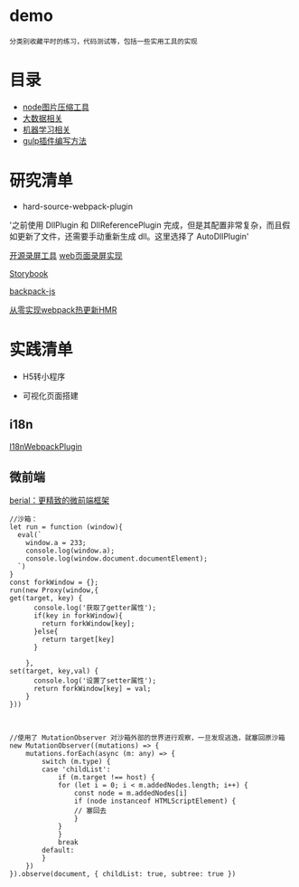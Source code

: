 # demo 

    分类别收藏平时的练习，代码测试等，包括一些实用工具的实现

# 目录
- [node图片压缩工具](./node/util/imagemin)
- [大数据相关](./BigData)
- [机器学习相关](./ml/python_study)
- [gulp插件编写方法](./gulp_demo)

# 研究清单
- hard-source-webpack-plugin

'之前使用 DllPlugin 和 DllReferencePlugin 完成，但是其配置非常复杂，而且假如更新了文件，还需要手动重新生成 dll。这里选择了 AutoDllPlugin'

[开源录屏工具](https://github.com/rrweb-io/rrweb)
[web页面录屏实现](https://juejin.cn/post/6844903774897569805)

[Storybook](https://storybook.js.org/)

[backpack-js](https://www.npmjs.com/package/backpack-js)

[从零实现webpack热更新HMR](https://juejin.cn/post/6844904020528594957)

# 实践清单
- H5转小程序

- 可视化页面搭建


## i18n
[I18nWebpackPlugin](https://www.webpackjs.com/plugins/i18n-webpack-plugin/)

## 微前端
[berial：更精致的微前端框架](https://zhuanlan.zhihu.com/p/301283431)

```
//沙箱：
let run = function (window){
  eval(`
    window.a = 233;
    console.log(window.a);
    console.log(window.document.documentElement);
  `)
}
const forkWindow = {};
run(new Proxy(window,{
get(target, key) {
      console.log('获取了getter属性');
      if(key in forkWindow){
        return forkWindow[key];
      }else{
        return target[key]
      }
      
    },
set(target, key,val) {
      console.log('设置了setter属性');
      return forkWindow[key] = val;
    }
}))



//使用了 MutationObserver 对沙箱外部的世界进行观察，一旦发现逃逸，就塞回原沙箱
new MutationObserver((mutations) => {
    mutations.forEach(async (m: any) => {
        switch (m.type) {
        case 'childList':
            if (m.target !== host) {
            for (let i = 0; i < m.addedNodes.length; i++) {
                const node = m.addedNodes[i]
                if (node instanceof HTMLScriptElement) {
                // 塞回去
                }
            }
            }
            break
        default:
        }
    })
}).observe(document, { childList: true, subtree: true })
```
    

